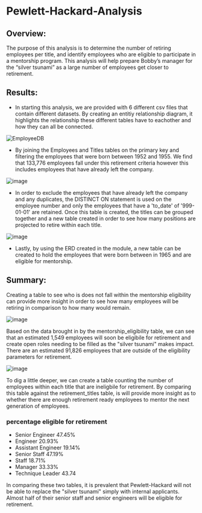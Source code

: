# Pewlett-Hackard-Analysis

## Overview: 

The purpose of this analysis is to determine the number of retiring employees per title, and identify employees who are eligible to participate in a mentorship program. This analysis will help prepare Bobby’s manager for the “silver tsunami” as a large number of employees get closer to retirement.

## Results: 

- In starting this analysis, we are provided with 6 different csv files that contain different datasets. By creating an entitiy relationship diagram, it highlights the relationship these different tables have to eachother and how they can all be connected.
 
![EmployeeDB](https://user-images.githubusercontent.com/91445591/154612722-d789faeb-e4f0-48c4-86d5-3e27ba51d32f.png)

- By joining the Employees and Titles tables on the primary key and filtering the employees that were born between 1952 and 1955. We find that 133,776 employees fall under this retirement criteria however this includes employees that have already left the company. 

 ![image](https://user-images.githubusercontent.com/91445591/154614284-2825b355-6d98-46f9-98da-b84460162978.png)

- In order to exclude the employees that have already left the company and any duplicates, the DISTINCT ON statement is used on the employee number and only the employees that have a 'to_date' of '999-01-01' are retained. Once this table is created, the titles can be grouped together and a new table created in order to see how many positions are projected to retire within each title.

![image](https://user-images.githubusercontent.com/91445591/154616517-e10dcdaf-9ca8-4368-8d5d-6a0de6425c38.png)

- Lastly, by using the ERD created in the module, a new table can be created to hold the employees that were born between in 1965 and are eligible for mentorship.

## Summary: 

Creating a table to see who is does not fall within the mentorship eligibility can provide more insight in order to see how many employees will be retiring in comparison to how many would remain. 

![image](https://user-images.githubusercontent.com/91445591/154626192-75aba4ae-0dad-426b-b46f-e403f04a33c3.png)

Based on the data brought in by the mentorship_eligibility table, we can see that an estimated 1,549 employees will soon be eligibile for retirement and create open roles needing to be filled as the "silver tsunami" makes impact. There are an estimated 91,826 employees that are outside of the eligibility parameters for retirement. 

![image](https://user-images.githubusercontent.com/91445591/154627618-4ae65ed5-c359-4deb-87c5-1bc42097b69c.png)

To dig a little deeper, we can create a table counting the number of employees within each title that are ineligbile for retirement.
By comparing this table against the retirement_titles table, is will provide more insight as to whether there are enough retirement ready employees to mentor the next generation of employees. 

### percentage eligible for retirement
- Senior Engineer 47.45%
- Engineer 20.93%
- Assistant Engineer 19.14%
- Senior Staff 47.19%
- Staff 18.71%
- Manager 33.33%
- Technique Leader 43.74

In comparing these two tables, it is prevalent that Pewlett-Hackard will not be able to replace the "silver tsunami" simply with internal applicants. Almost half of their senior staff and senior engineers will be eligible for retirement.  
